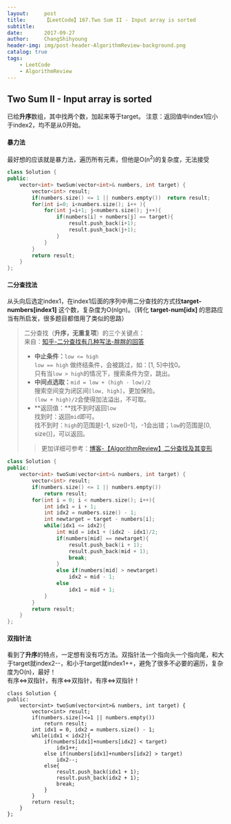 ```yaml
---
layout:     post
title:      【LeetCode】167.Two Sum II - Input array is sorted
subtitle:   
date:       2017-09-27
author:     ChangShihyoung
header-img: img/post-header-AlgorithmReview-background.png
catalog: true
tags:
    - LeetCode
	- AlgorithmReview
---
```


## Two Sum II - Input array is sorted 
已给**升序**数组，其中找两个数，加起来等于target。 注意：返回值中index1应小于index2，均不是从0开始。 

#### 暴力法 
最好想的应该就是暴力法，遍历所有元素，但他是O(n<sup>2</sup>)的复杂度，无法接受  
```C++
class Solution {
public:
    vector<int> twoSum(vector<int>& numbers, int target) {
		vector<int> result;
        if(numbers.size() <= 1 || numbers.empty())  return result;
		for(int i=0; i<numbers.size(); i++ ){
			for(int j=i+1; j<numbers.size(); j++){
				if(numbers[i] + numbers[j] == target){
					result.push_back(i+1);
					result.push_back(j+1);
				}
			}
		}
		return result;	
    }
};
```

#### 二分查找法 
从头向后选定index1，在index1后面的序列中用二分查找的方式找**target-numbers[index1]** 这个数，复杂度为O(nlgn)。（转化 **target-num[idx]** 的思路应当有所启发，很多题目都借用了类似的思路）  
> 二分查找（**升序，无重复项**）的三个关键点：  
来自：[知乎-二分查找有几种写法-胖胖的回答](https://www.zhihu.com/question/36132386)  
> - **中止条件：**`low <= high`  
`low == high` 做终结条件，会被跳过，如：[1, 5]中找0。  
只有当`low > high`的情况下，搜索条件为空，跳出。  
> - **中间点选取：**`mid = low + (high - low)/2`  
搜索空间变为闭区间`[low, high]`，更加保险。  
`(low + high)/2`会使得加法溢出，不可取。  
> - **返回值：**找不到时返回`low`  
找到时：返回`mid`即可。  
找不到时：`high`的范围是[-1, size()-1]，-1会出错；`low`的范围是[0, size()]，可以返回。  
>> 更加详细可参考：[博客-【AlgorithmReview】二分查找及其变形](https://changshihyoung.github.io/2017/09/27/AlgorithmReview-%E4%BA%8C%E5%88%86%E6%9F%A5%E6%89%BE%E5%8F%8A%E5%85%B6%E5%8F%98%E5%BD%A2/)  

```C++
class Solution {
public:
    vector<int> twoSum(vector<int>& numbers, int target) {
		vector<int> result;
        if(numbers.size() <= 1 || numbers.empty())
			return result;
		for(int i = 0; i < numbers.size(); i++){
			int idx1 = i + 1; 
			int idx2 = numbers.size() - 1;
			int newtarget = target - numbers[i];
			while(idx1 <= idx2){
				int mid = idx1 + (idx2 - idx1)/2;
				if(numbers[mid] == newtarget){
					result.push_back(i + 1);
					result.push_back(mid + 1);
					break;
				}
				else if(numbers[mid] > newtarget)
					idx2 = mid - 1;
				else
					idx1 = mid + 1;					
			}
		}
		return result;
    }
};
```

#### 双指针法 
看到了**升序**的特点，一定想有没有巧方法。双指针法一个指向头一个指向尾，和大于target就index2--，和小于target就index1++，避免了很多不必要的遍历，复杂度为O(n)，最好！  
有序<=>双指针，有序<=>双指针，有序<=>双指针！  
```
class Solution {
public:
    vector<int> twoSum(vector<int>& numbers, int target) {
		vector<int> result;
        if(numbers.size()<=1 || numbers.empty())
			return result;
		int idx1 = 0, idx2 = numbers.size() - 1;
		while(idx1 < idx2){
			if(numbers[idx1]+numbers[idx2] < target)
				idx1++;
			else if(numbers[idx1]+numbers[idx2] > target)
				idx2--;
			else{
				result.push_back(idx1 + 1);
				result.push_back(idx2 + 1);
				break;
			}				
		}
		return result;	
    }
};
```